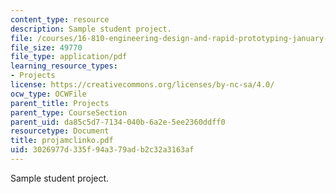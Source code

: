 ```yaml
---
content_type: resource
description: Sample student project.
file: /courses/16-810-engineering-design-and-rapid-prototyping-january-iap-2007/3026977d335f94a379adb2c32a3163af_projamclinko.pdf
file_size: 49770
file_type: application/pdf
learning_resource_types:
- Projects
license: https://creativecommons.org/licenses/by-nc-sa/4.0/
ocw_type: OCWFile
parent_title: Projects
parent_type: CourseSection
parent_uid: da85c5d7-7134-040b-6a2e-5ee2360ddff0
resourcetype: Document
title: projamclinko.pdf
uid: 3026977d-335f-94a3-79ad-b2c32a3163af
---
```

Sample student project.